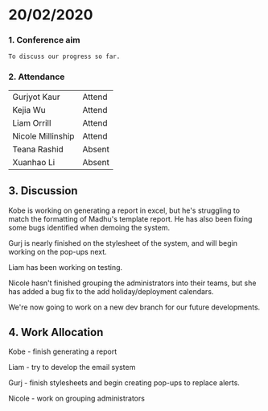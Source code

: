 #  20/02/2020

### 1. Conference aim

    To discuss our progress so far.

### 2. Attendance

|                   |        |
| ----------------- | ------ |
| Gurjyot Kaur      | Attend |
| Kejia Wu          | Attend |
| Liam Orrill       | Attend |
| Nicole Millinship | Attend |
| Teana Rashid      | Absent |
| Xuanhao Li        | Absent |

## 3. Discussion

Kobe is working on generating a report in excel, but he's struggling to match the formatting of Madhu's template report. He has also been fixing some bugs identified when demoing the system.

Gurj is nearly finished on the stylesheet of the system, and will begin working on the pop-ups next.

Liam has been working on testing. 

Nicole hasn't finished grouping the administrators into their teams, but she has added a bug fix to the add holiday/deployment calendars. 

We're now going to work on a new dev branch for our future developments.

## 4. Work Allocation

Kobe - finish generating a report

Liam - try to develop the email system

Gurj - finish stylesheets and begin creating pop-ups to replace alerts.

Nicole - work on grouping administrators